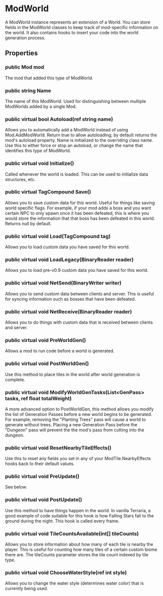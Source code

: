 # ModWorld

A ModWorld instance represents an extension of a World. You can store fields in the ModWorld classes to keep track of mod-specific information on the world. It also contains hooks to insert your code into the world generation process.

## Properties

### public Mod mod

The mod that added this type of ModWorld.

### public string Name

The name of this ModWorld. Used for distinguishing between multiple ModWorlds added by a single Mod.

### public virtual bool Autoload(ref string name)

Allows you to automatically add a ModWorld instead of using Mod.AddModWorld. Return true to allow autoloading; by default returns the mod's autoload property. Name is initialized to the overriding class name. Use this to either force or stop an autoload, or change the name that identifies this type of ModWorld.

### public virtual void Initialize()

Called whenever the world is loaded. This can be used to initialize data structures, etc.

### public virtual TagCompound Save()

Allows you to save custom data for this world. Useful for things like saving world specific flags. For example, if your mod adds a boss and you want certain NPC to only spawn once it has been defeated, this is where you would store the information that that boss has been defeated in this world. Returns null by default.

### public virtual void Load(TagCompound tag)

Allows you to load custom data you have saved for this world.

### public virtual void LoadLegacy(BinaryReader reader)

Allows you to load pre-v0.9 custom data you have saved for this world.

### public virtual void NetSend(BinaryWriter writer)

Allows you to send custom data between clients and server. This is useful for syncing information such as bosses that have been defeated.

### public virtual void NetReceive(BinaryReader reader)

Allows you to do things with custom data that is received between clients and server.

### public virtual void PreWorldGen()

Allows a mod to run code before a world is generated. 

### public virtual void PostWorldGen()

Use this method to place tiles in the world after world generation is complete. 
	
### public virtual void ModifyWorldGenTasks(List\<GenPass\> tasks, ref float totalWeight)

A more advanced option to PostWorldGen, this method allows you modify the list of Generation Passes before a new world begins to be generated. For example, removing the "Planting Trees" pass will cause a world to generate without trees. Placing a new Generation Pass before the "Dungeon" pass will prevent the the mod's pass from cutting into the dungeon.

### public virtual void ResetNearbyTileEffects()

Use this to reset any fields you set in any of your ModTile.NearbyEffects hooks back to their default values.

### public virtual void PreUpdate()

See below.

### public virtual void PostUpdate()

Use this method to have things happen in the world. In vanilla Terraria, a good example of code suitable for this hook is how Falling Stars fall to the ground during the night. This hook is called every frame.

### public virtual void TileCountsAvailable(int[] tileCounts)

Allows you to store information about how many of each tile is nearby the player. This is useful for counting how many tiles of a certain custom biome there are. The tileCounts parameter stores the tile count indexed by tile type.

### public virtual void ChooseWaterStyle(ref int style)

Allows you to change the water style (determines water color) that is currently being used.